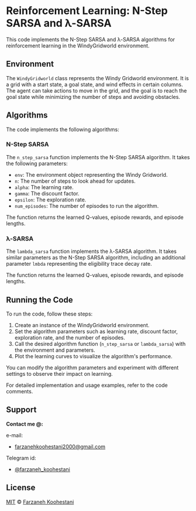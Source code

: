 # Reinforcement Learning: N-Step SARSA and λ-SARSA

This code implements the N-Step SARSA and λ-SARSA algorithms for reinforcement learning in the WindyGridworld environment.

## Environment

The `WindyGridworld` class represents the Windy Gridworld environment. It is a grid with a start state, a goal state, and wind effects in certain columns. The agent can take actions to move in the grid, and the goal is to reach the goal state while minimizing the number of steps and avoiding obstacles.

## Algorithms

The code implements the following algorithms:

### N-Step SARSA

The `n_step_sarsa` function implements the N-Step SARSA algorithm. It takes the following parameters:
- `env`: The environment object representing the Windy Gridworld.
- `n`: The number of steps to look ahead for updates.
- `alpha`: The learning rate.
- `gamma`: The discount factor.
- `epsilon`: The exploration rate.
- `num_episodes`: The number of episodes to run the algorithm.

The function returns the learned Q-values, episode rewards, and episode lengths.

### λ-SARSA

The `lambda_sarsa` function implements the λ-SARSA algorithm. It takes similar parameters as the N-Step SARSA algorithm, including an additional parameter `lmbda` representing the eligibility trace decay rate.

The function returns the learned Q-values, episode rewards, and episode lengths.

## Running the Code

To run the code, follow these steps:
1. Create an instance of the WindyGridworld environment.
2. Set the algorithm parameters such as learning rate, discount factor, exploration rate, and the number of episodes.
3. Call the desired algorithm function (`n_step_sarsa` or `lambda_sarsa`) with the environment and parameters.
4. Plot the learning curves to visualize the algorithm's performance.

You can modify the algorithm parameters and experiment with different settings to observe their impact on learning.

For detailed implementation and usage examples, refer to the code comments.

## Support

**Contact me @:**

e-mail:

* farzanehkoohestani2000@gmail.com

Telegram id:

* [@farzaneh_koohestani](https://t.me/farzaneh_koohestani)

## License
[MIT](https://github.com/farkoo/n-step-SARSA_and_lambda-SARSA/blob/master/LICENSE)
&#0169; 
[Farzaneh Koohestani](https://github.com/farkoo)
